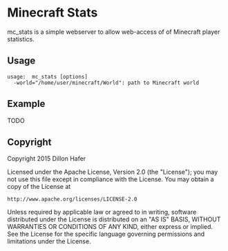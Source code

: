# Minecraft Stats

mc_stats is a simple webserver to allow web-access of
of Minecraft player statistics.

## Usage

    usage:  mc_stats [options]
      -world="/home/user/minecraft/World": path to Minecraft world

## Example

TODO

## Copyright

Copyright 2015 Dillon Hafer

Licensed under the Apache License, Version 2.0 (the "License");
you may not use this file except in compliance with the License.
You may obtain a copy of the License at

    http://www.apache.org/licenses/LICENSE-2.0

Unless required by applicable law or agreed to in writing, software
distributed under the License is distributed on an "AS IS" BASIS,
WITHOUT WARRANTIES OR CONDITIONS OF ANY KIND, either express or implied.
See the License for the specific language governing permissions and
limitations under the License.
